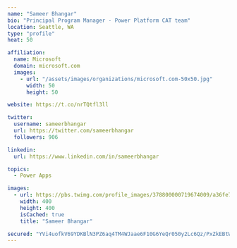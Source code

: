 ```yaml
---
name: "Sameer Bhangar"
bio: "Principal Program Manager - Power Platform CAT team"
location: Seattle, WA
type: "profile"
heat: 50

affiliation:
  name: Microsoft
  domain: microsoft.com
  images:
    - url: "/assets/images/organizations/microsoft.com-50x50.jpg"
      width: 50
      height: 50

website: https://t.co/nrTQtfl3ll

twitter:
  username: sameerbhangar
  url: https://twitter.com/sameerbhangar
  followers: 906

linkedin:
  url: https://www.linkedin.com/in/sameerbhangar

topics:
  - Power Apps

images:
  - url: https://pbs.twimg.com/profile_images/378800000719674009/a36fe7ddfab1778b76e5793772e43798_400x400.jpeg
    width: 400
    height: 400
    isCached: true
    title: "Sameer Bhangar"

secured: "YVi4uofkV69YDKBlN3PZ6aq4TM4WJaae6F10G6YeQr050y2Lc6Qz/PxZkEBtWbq++qCxJQC4/uTjphAyjwlxjwpCXJn7tuRc6jRkdgD3c7q/wOgwCQPoc1MyX4ZEONw7hJdxncLNH13yRVyTXlmaw6L4eNERIeyzak8BqEktjQ8J8AjJBXIdWbuRdAzcOjeKeIMAmCFj44et1OtqZIPx9/GOUJRqOYIc0bA/qgwuD3oOYT0uFsyMysPWFn79ooRWD+Tky728dSVhDyHyKbwDQgQqKArDLB6CbU4HfCQu+whVvRzejT8onquTYFEN1JXHmCezOyP1vcQJwWs8zoHzcyUi2V5SW97YqPlMFHHdRJ9bcC8uM6smR30HK/KW7M40/FQIzuS1ify0QOzTqEJLhw==;vk843Ny+Mh92Umx5+fY+Zw=="
---
```


